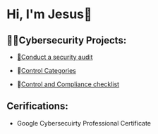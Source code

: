 # Hi, I'm Jesus👋

<h2>👨‍💻Cybersecurity Projects:</h2>

- [📝Conduct a security audit](https://docs.google.com/document/d/1s2u_RuhRAI40JSh-eZHvaFsV1ZMxcNSWXifHDTOsgFc/template/preview#heading=h.evidx83t54sc)

- 📝[Control Categories](https://docs.google.com/document/d/1HsIw5HNDbRXzW7pmhPLsK06B7HF-KMifENO_TlccbSU/template/preview)

- 🧾[Control and Compliance checklist](https://docs.google.com/document/d/1QQOXccTxs9g9OGlm56O52nelOuOYZz1NE6LAN_sV5nU/template/preview)

<h2>Cerifications:</h2>


- Google Cybersecuirty Professional Certificate
